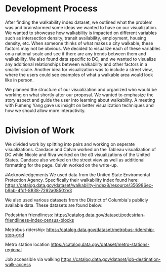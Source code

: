 # Development Process
After finding the walkability index dataset, we outlined what the problem was and brainstormed some ideas we wanted to have on our visualization. We wanted to showcase how walkability is impacted on different variables such as intersection density, transit availability, employment, housing density, etc. When someone thinks of what makes a city walkable, these factors may not be obvious. We decided to visualize each of these variables on a national scale and see if there are any trends between them and walkability. We also found data specific to DC, and we wanted to visualize any additional relationships between walkability and other factors in a smaller scale. Another idea for visualization was to include a street view, where the users could see examples of what a walkable area would look like in person. 

We planned the structure of our visualization and organized who would be working on what shortly after our proposal. We wanted to emphasize the story aspect and guide the user into learning about walkability. A meeting with Fumeng Yang gave us insight on better visualization techniques and how we should allow more interactivity. 

# Division of Work
We divided work by splitting into pairs and working on seperate visualizations. Candace and Calvin worked on the Tableau visualization of DC while Nicole and Riva worked on the d3 visualizations of the United States. Candace also worked on the street view as well as additional formatting for the page. Calvin worked on the write-up. 

#Acknowledgements
We used data from the United State Enviromental Protection Agency. Specifically their walkability index found here: 
https://catalog.data.gov/dataset/walkability-index8/resource/356986ec-b9ab-4fdf-8838-7262a08502e3 

We also used various datasets from the District of Columbia's publicly available data. These datasets are found below:

Pedestrian friendliness: https://catalog.data.gov/dataset/pedestrian-friendliness-index-census-blocks

Metrobus ridership: https://catalog.data.gov/dataset/metrobus-ridership-stop-grid 

Metro station location https://catalog.data.gov/dataset/metro-stations-regional 

Job accessible via walking https://catalog.data.gov/dataset/job-destination-walk-access 
